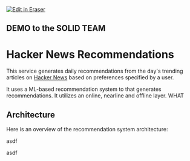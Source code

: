 <a target="_blank" href="https://eraser-qa.web.app/workspace/Rzy3eCsk7Ylpj42PmnfO" id="edit-in-eraser-github-link"><img alt="Edit in Eraser" src="https://firebasestorage.googleapis.com/v0/b/second-petal-295822.appspot.com/o/images%2Fgithub%2FOpen%20in%20Eraser.svg?alt=media&amp;token=968381c8-a7e7-472a-8ed6-4a6626da5501"></a>
## DEMO to the SOLID TEAM
# Hacker News Recommendations
This service generates daily recommendations from the day's trending articles on [﻿Hacker News](https://news.ycombinator.com/) based on preferences specified by a user.

It uses a ML-based recommendation system to that generates recommendations. It utilizes an online, nearline and offline layer. WHAT

## Architecture
Here is an overview of the recommendation system architecture:



asdf

asdf


<!--- Eraser file: https://eraser-qa.web.app/workspace/Rzy3eCsk7Ylpj42PmnfO --->
<!--- This file was last edited by [name] via Eraser on [date] --->